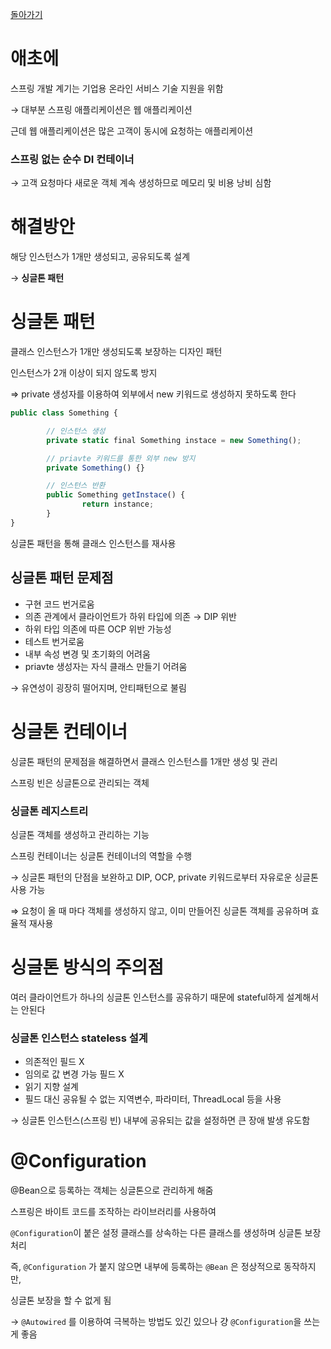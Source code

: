 [돌아가기](https://github.com/LEEJ0NGWAN/spring-basic)

# 애초에

스프링 개발 계기는 기업용 온라인 서비스 기술 지원을 위함

→ 대부분 스프링 애플리케이션은 웹 애플리케이션

근데 웹 애플리케이션은 많은 고객이 동시에 요청하는 애플리케이션

### 스프링 없는 순수 DI 컨테이너

→ 고객 요청마다 새로운 객체 계속 생성하므로 메모리 및 비용 낭비 심함

# 해결방안

해당 인스턴스가 1개만 생성되고, 공유되도록 설계

→ **싱글톤 패턴**

# 싱글톤 패턴

클래스 인스턴스가 1개만 생성되도록 보장하는 디자인 패턴

인스턴스가 2개 이상이 되지 않도록 방지

⇒ private 생성자를 이용하여 외부에서 new 키워드로 생성하지 못하도록 한다

```jsx
public class Something {

		// 인스턴스 생성
		private static final Something instace = new Something();

		// priavte 키워드를 통한 외부 new 방지
		private Something() {}

		// 인스턴스 반환
		public Something getInstace() {
				return instance;
		}
}
```

싱글톤 패턴을 통해 클래스 인스턴스를 재사용

## 싱글톤 패턴 문제점

- 구현 코드 번거로움
- 의존 관계에서 클라이언트가 하위 타입에 의존 → DIP 위반
- 하위 타입 의존에 따른 OCP 위반 가능성
- 테스트 번거로움
- 내부 속성 변경 및 초기화의 어려움
- priavte 생성자는 자식 클래스 만들기 어려움

→ 유연성이 굉장히 떨어지며, 안티패턴으로 불림

# 싱글톤 컨테이너

싱글톤 패턴의 문제점을 해결하면서 클래스 인스턴스를 1개만 생성 및 관리

스프링 빈은 싱글톤으로 관리되는 객체

### 싱글톤 레지스트리

싱글톤 객체를 생성하고 관리하는 기능

스프링 컨테이너는 싱글톤 컨테이너의 역할을 수행

→ 싱글톤 패턴의 단점을 보완하고 DIP, OCP, private 키워드로부터 자유로운 싱글톤 사용 가능

⇒ 요청이 올 때 마다 객체를 생성하지 않고, 이미 만들어진 싱글톤 객체를 공유하며 효율적 재사용

# 싱글톤 방식의 주의점

여러 클라이언트가 하나의 싱글톤 인스턴스를 공유하기 때문에 stateful하게 설계해서는 안된다

### 싱글톤 인스턴스 stateless 설계

- 의존적인 필드 X
- 임의로 값 변경 가능 필드 X
- 읽기 지향 설계
- 필드 대신 공유될 수 없는 지역변수, 파라미터, ThreadLocal 등을 사용

→ 싱글톤 인스턴스(스프링 빈) 내부에 공유되는 값을 설정하면 큰 장애 발생 유도함

# @Configuration

@Bean으로 등록하는 객체는 싱글톤으로 관리하게 해줌

스프링은 바이트 코드를 조작하는 라이브러리를 사용하여 

`@Configuration`이 붙은 설정 클래스를 상속하는 다른 클래스를 생성하며 싱글톤 보장 처리

즉, `@Configuration` 가 붙지 않으면 내부에 등록하는 `@Bean` 은 정상적으로 동작하지만,

싱글톤 보장을 할 수 없게 됨

→ `@Autowired` 를 이용하여 극복하는 방법도 있긴 있으나 걍 `@Configuration`을 쓰는게 좋음
